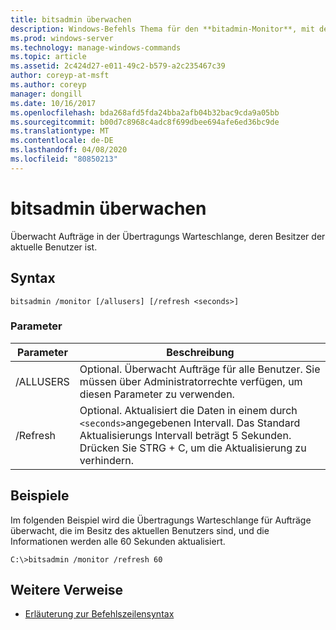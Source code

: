 ```yaml
---
title: bitsadmin überwachen
description: Windows-Befehls Thema für den **bitadmin-Monitor**, mit dem Aufträge in der Übertragungs Warteschlange überwacht werden, deren Besitzer der aktuelle Benutzer ist.
ms.prod: windows-server
ms.technology: manage-windows-commands
ms.topic: article
ms.assetid: 2c424d27-e011-49c2-b579-a2c235467c39
author: coreyp-at-msft
ms.author: coreyp
manager: dongill
ms.date: 10/16/2017
ms.openlocfilehash: bda268afd5fda24bba2afb04b32bac9cda9a05bb
ms.sourcegitcommit: b00d7c8968c4adc8f699dbee694afe6ed36bc9de
ms.translationtype: MT
ms.contentlocale: de-DE
ms.lasthandoff: 04/08/2020
ms.locfileid: "80850213"
---
```

# <a name="bitsadmin-monitor"></a>bitsadmin überwachen

Überwacht Aufträge in der Übertragungs Warteschlange, deren Besitzer der aktuelle Benutzer ist.

## <a name="syntax"></a>Syntax

```
bitsadmin /monitor [/allusers] [/refresh <seconds>]
```

### <a name="parameters"></a>Parameter

| Parameter | Beschreibung |
| -------------- | -------------- |
| /ALLUSERS | Optional. Überwacht Aufträge für alle Benutzer. Sie müssen über Administratorrechte verfügen, um diesen Parameter zu verwenden. |
| /Refresh | Optional. Aktualisiert die Daten in einem durch `<seconds>`angegebenen Intervall. Das Standard Aktualisierungs Intervall beträgt 5 Sekunden. Drücken Sie STRG + C, um die Aktualisierung zu verhindern. |

## <a name="examples"></a><a name=BKMK_examples></a>Beispiele

Im folgenden Beispiel wird die Übertragungs Warteschlange für Aufträge überwacht, die im Besitz des aktuellen Benutzers sind, und die Informationen werden alle 60 Sekunden aktualisiert.

```
C:\>bitsadmin /monitor /refresh 60
```

## <a name="additional-references"></a>Weitere Verweise

- [Erläuterung zur Befehlszeilensyntax](command-line-syntax-key.md)